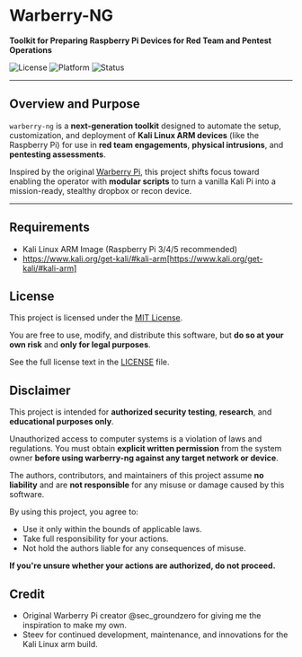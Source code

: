 # Warberry-NG

**Toolkit for Preparing Raspberry Pi Devices for Red Team and Pentest Operations**

![License](https://img.shields.io/badge/license-MIT-blue.svg)
![Platform](https://img.shields.io/badge/platform-Kali%20Linux%20ARM-orange)
![Status](https://img.shields.io/badge/status-Development-yellow)

---

## Overview and Purpose

`warberry-ng` is a **next-generation toolkit** designed to automate the setup, customization, and deployment of **Kali Linux ARM devices** (like the Raspberry Pi) for use in **red team engagements**, **physical intrusions**, and **pentesting assessments**.

Inspired by the original [Warberry Pi](https://github.com/secgroundzero/warberry), this project shifts focus toward enabling the operator with **modular scripts** to turn a vanilla Kali Pi into a mission-ready, stealthy dropbox or recon device.

---

## Requirements

- Kali Linux ARM Image (Raspberry Pi 3/4/5 recommended)
- https://www.kali.org/get-kali/#kali-arm[https://www.kali.org/get-kali/#kali-arm]

## License

This project is licensed under the [MIT License](LICENSE).

You are free to use, modify, and distribute this software, but **do so at your own risk** and **only for legal purposes**.

See the full license text in the [LICENSE](LICENSE) file.

## Disclaimer

This project is intended for **authorized security testing**, **research**, and **educational purposes only**.

Unauthorized access to computer systems is a violation of laws and regulations. You must obtain **explicit written permission** from the system owner **before using warberry-ng against any target network or device**.

The authors, contributors, and maintainers of this project assume **no liability** and are **not responsible** for any misuse or damage caused by this software.

By using this project, you agree to:
- Use it only within the bounds of applicable laws.
- Take full responsibility for your actions.
- Not hold the authors liable for any consequences of misuse.

**If you're unsure whether your actions are authorized, do not proceed.**

## Credit

- Original Warberry Pi creator @sec_groundzero for giving me the inspiration to make my own.
- Steev for continued development, maintenance, and innovations for the Kali Linux arm build.



